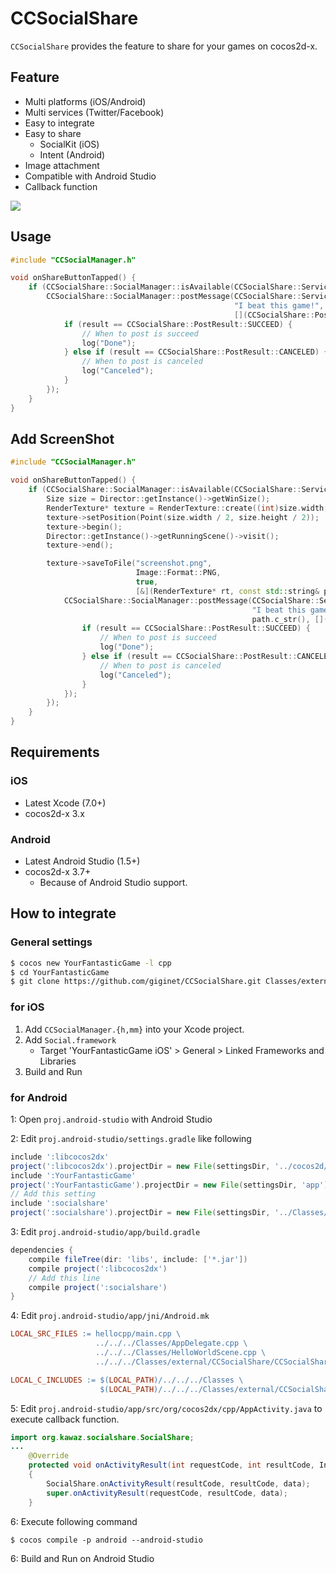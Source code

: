 # CCSocialShare

`CCSocialShare` provides the feature to share for your games on cocos2d-x.

## Feature

- Multi platforms (iOS/Android)
- Multi services (Twitter/Facebook)
- Easy to integrate
- Easy to share
    - SocialKit (iOS)
    - Intent (Android)
- Image attachment
- Compatible with Android Studio
- Callback function

![](https://raw.githubusercontent.com/giginet/CCSocialShare/master/images/demo_ios.gif)

## Usage

```cpp
#include "CCSocialManager.h"

void onShareButtonTapped() {
    if (CCSocialShare::SocialManager::isAvailable(CCSocialShare::Service::TWITTER)) {
        CCSocialShare::SocialManager::postMessage(CCSocialShare::Service::TWITTER,
                                                  "I beat this game!",
                                                  [](CCSocialShare::PostResult result) {
            if (result == CCSocialShare::PostResult::SUCCEED) {
                // When to post is succeed
                log("Done");
            } else if (result == CCSocialShare::PostResult::CANCELED) {
                // When to post is canceled
                log("Canceled");
            }
        });
    }
}
```

## Add ScreenShot

```cpp
#include "CCSocialManager.h"

void onShareButtonTapped() {
    if (CCSocialShare::SocialManager::isAvailable(CCSocialShare::Service::TWITTER)) {
        Size size = Director::getInstance()->getWinSize();
        RenderTexture* texture = RenderTexture::create((int)size.width, (int)size.height);
        texture->setPosition(Point(size.width / 2, size.height / 2));
        texture->begin();
        Director::getInstance()->getRunningScene()->visit();
        texture->end();

        texture->saveToFile("screenshot.png",
                            Image::Format::PNG,
                            true,
                            [&](RenderTexture* rt, const std::string& path) {
            CCSocialShare::SocialManager::postMessage(CCSocialShare::Service::TWITTER,
                                                      "I beat this game!",
                                                      path.c_str(), [](CCSocialShare::PostResult result) {
                if (result == CCSocialShare::PostResult::SUCCEED) {
                    // When to post is succeed
                    log("Done");
                } else if (result == CCSocialShare::PostResult::CANCELED) {
                    // When to post is canceled
                    log("Canceled");
                }
            });
        });
    }
}
```

## Requirements

### iOS

- Latest Xcode (7.0+)
- cocos2d-x 3.x

### Android

- Latest Android Studio (1.5+)
- cocos2d-x 3.7+
    - Because of Android Studio support.

## How to integrate

### General settings

```sh
$ cocos new YourFantasticGame -l cpp
$ cd YourFantasticGame
$ git clone https://github.com/giginet/CCSocialShare.git Classes/external/CCSocialShare
```

### for iOS

1. Add `CCSocialManager.{h,mm}` into your Xcode project.
2. Add `Social.framework`
    - Target 'YourFantasticGame iOS' > General > Linked Frameworks and Libraries
3. Build and Run

### for Android

1: Open `proj.android-studio` with Android Studio

2: Edit `proj.android-studio/settings.gradle` like following

```gradle
include ':libcocos2dx'
project(':libcocos2dx').projectDir = new File(settingsDir, '../cocos2d/cocos/platform/android/libcocos2dx')
include ':YourFantasticGame'
project(':YourFantasticGame').projectDir = new File(settingsDir, 'app')
// Add this setting
include ':socialshare'
project(':socialshare').projectDir = new File(settingsDir, '../Classes/external/CCSocialShare/CCSocialShare/android')
```

3: Edit `proj.android-studio/app/build.gradle`

```gradle
dependencies {
    compile fileTree(dir: 'libs', include: ['*.jar'])
    compile project(':libcocos2dx')
    // Add this line
    compile project(':socialshare')
}
```

4: Edit `proj.android-studio/app/jni/Android.mk`

```makefile
LOCAL_SRC_FILES := hellocpp/main.cpp \
                   ../../../Classes/AppDelegate.cpp \
                   ../../../Classes/HelloWorldScene.cpp \
                   ../../../Classes/external/CCSocialShare/CCSocialShare/android/CCSocialManager.cpp

LOCAL_C_INCLUDES := $(LOCAL_PATH)/../../../Classes \
                    $(LOCAL_PATH)/../../../Classes/external/CCSocialShare/CCSocialShare
```

5: Edit `proj.android-studio/app/src/org/cocos2dx/cpp/AppActivity.java` to execute callback function.

```java
import org.kawaz.socialshare.SocialShare;
...
    @Override
    protected void onActivityResult(int requestCode, int resultCode, Intent data)
    {
        SocialShare.onActivityResult(resultCode, resultCode, data);
        super.onActivityResult(requestCode, resultCode, data);
    }
```

6: Execute following command

```shell
$ cocos compile -p android --android-studio
```

6: Build and Run on Android Studio
